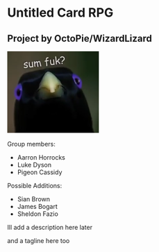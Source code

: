 # Untitled Card RPG 
## Project by OctoPie/WizardLizard
![](logo.png)

Group members:  
* Aarron Horrocks
* Luke Dyson
* Pigeon Cassidy

Possible Additions:
* Sian Brown
* James Bogart
* Sheldon Fazio

Ill add a description here later

and a tagline here too
